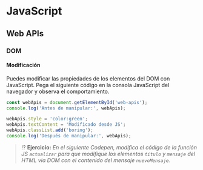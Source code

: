 # JavaScript
## Web APIs

### DOM

#### Modificación

Puedes modificar las propiedades de los elementos del DOM con JavaScript. Pega el siguiente código en la consola JavaScript del navegador y observa el comportamiento.

```js
const webApis = document.getElementById('web-apis');
console.log('Antes de manipular:', webApis);

webApis.style = 'color:green';
webApis.textContent = 'Modificado desde JS';
webApis.classList.add('boring');
console.log('Después de manipular:', webApis);
```

> ⁉️ **Ejercicio:** _En el siguiente Codepen, modifica el código de la función JS `actualizar` para que modifique los elementos `titulo` y `mensaje` del HTML via DOM con el contenido del mensaje `nuevoMensaje`._

<div class="codepen" data-height="360" data-theme-id="light" data-default-tab="js,result" data-editable="true" style="opacity:0" data-prefill='{"stylesheets":["https://cdn.jsdelivr.net/npm/bootstrap@5.3.0-alpha1/dist/css/bootstrap.min.css","https://cdn.jsdelivr.net/npm/bootstrap-icons@1.10.3/font/bootstrap-icons.css"]}'>
  <pre data-lang="html">&lt;body>
&lt;div class="card">
  &lt;div class="card-header">Mensajes&lt;/div>
  &lt;div class="card-body row">
    &lt;div class="col text-center">
      &lt;h5 id="titulo" class="card-title">No tienes mensajes&lt;/h5>
      &lt;p id="mensaje" class="card-text">&lt;i class="bi bi-chat" style="font-size: 4rem; color:gray;">&lt;/i>&lt;/p>
      &lt;button type="button" class="btn btn-primary" onclick="actualizar()">Actualizar&lt;/button>
    &lt;/div>
  &lt;/div>
  &lt;div id="estado" class="card-footer text-muted">Sin actualizar&lt;/div>
&lt;/div>
&lt;/body></pre>
<pre data-lang="js">const nuevoMensaje = {
  titulo: 'Aprendiendo DOM',
  mensaje:
    'Estoy actualizando un elemento del HTML con un contenido en JS. Ese contenido es fijo en este ejemplo, pero podría venir de una respuesta del servidor de mensajes.'
};
// Actualiza la tarjeta con el contenido del mensaje
const actualizar = function actualizar() {
  const estado = document.getElementById('estado');
  estado.textContent = `Actualizado a las ${new Date().toLocaleTimeString()}`;
};
</pre><pre data-lang="css">html { font-size: 75%; padding: 2rem; }</pre></div>